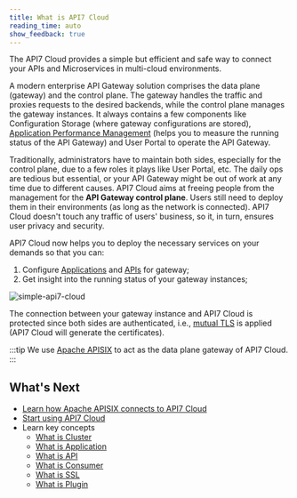 ```yaml
---
title: What is API7 Cloud
reading_time: auto
show_feedback: true
---
```


The API7 Cloud provides a simple but efficient and safe way to connect your APIs and Microservices in multi-cloud environments.

A modern enterprise API Gateway solution comprises the data plane (gateway) and the control plane.
The gateway handles the traffic and proxies requests to the desired backends, while the control plane manages the gateway instances. It always contains a few components like Configuration Storage (where gateway configurations are stored),
[Application Performance Management](https://en.wikipedia.org/wiki/Application_performance_management) (helps you to measure the running status of the API Gateway) and User Portal to
operate the API Gateway.

Traditionally, administrators have to maintain both sides, especially for the control plane, due to a few roles it plays like
User Portal, etc. The daily ops are tedious but essential, or your API Gateway might be out of work at any time due to different
causes. API7 Cloud aims at freeing people from the management for the **API Gateway control plane**. Users
still need to deploy them in their environments (as long as the network is connected). API7 Cloud doesn't touch any traffic of
users' business, so it, in turn, ensures user privacy and security.

API7 Cloud now helps you to deploy the necessary services on your demands so that you can:

1. Configure [Applications](../concepts/application.md) and [APIs](../concepts/api.md) for gateway;
2. Get insight into the running status of your gateway instances;

![simple-api7-cloud](https://static.apiseven.com/2022/12/30/apiseven-cloud-arch.png)

The connection between your gateway instance and API7 Cloud is protected since both sides are authenticated,
i.e., [mutual TLS](https://en.wikipedia.org/wiki/Mutual_authentication) is applied (API7 Cloud will generate the certificates).

:::tip
We use [Apache APISIX](https://apisix.apache.org) to act as the data plane gateway of API7 Cloud.
:::

What's Next
-----------

* [Learn how Apache APISIX connects to API7 Cloud](./how-apisix-connects-to-api7-cloud.md)
* [Start using API7 Cloud](../getting-started/README.md)
* Learn key concepts
  * [What is Cluster](../concepts/cluster.md)
  * [What is Application](../concepts/application.md)
  * [What is API](../concepts/api.md)
  * [What is Consumer](../concepts/consumer.md)
  * [What is SSL](../concepts/ssl.md)
  * [What is Plugin](../concepts/plugin.md)
